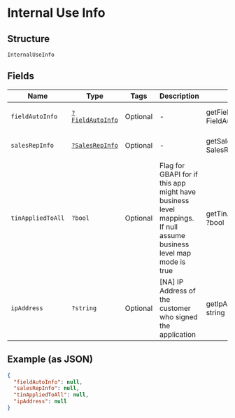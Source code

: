 
# Internal Use Info

## Structure

`InternalUseInfo`

## Fields

| Name | Type | Tags | Description | Getter | Setter |
|  --- | --- | --- | --- | --- | --- |
| `fieldAutoInfo` | [`?FieldAutoInfo`](../../doc/models/field-auto-info.md) | Optional | - | getFieldAutoInfo(): ?FieldAutoInfo | setFieldAutoInfo(?FieldAutoInfo fieldAutoInfo): void |
| `salesRepInfo` | [`?SalesRepInfo`](../../doc/models/sales-rep-info.md) | Optional | - | getSalesRepInfo(): ?SalesRepInfo | setSalesRepInfo(?SalesRepInfo salesRepInfo): void |
| `tinAppliedToAll` | `?bool` | Optional | Flag for GBAPI for if this app might have business level mappings.  If null assume business level map mode is true | getTinAppliedToAll(): ?bool | setTinAppliedToAll(?bool tinAppliedToAll): void |
| `ipAddress` | `?string` | Optional | [NA] IP Address of the customer who signed the application | getIpAddress(): ?string | setIpAddress(?string ipAddress): void |

## Example (as JSON)

```json
{
  "fieldAutoInfo": null,
  "salesRepInfo": null,
  "tinAppliedToAll": null,
  "ipAddress": null
}
```

